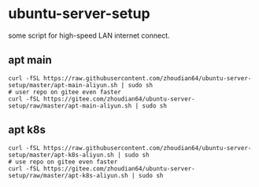 # ubuntu-server-setup

some script for high-speed LAN internet connect.

## apt main 
```shell
curl -fSL https://raw.githubusercontent.com/zhoudian64/ubuntu-server-setup/master/apt-main-aliyun.sh | sudo sh
# user repo on gitee even faster
curl -fSL https://gitee.com/zhoudian64/ubuntu-server-setup/raw/master/apt-main-aliyun.sh | sudo sh
```

## apt k8s
```shell
curl -fSL https://raw.githubusercontent.com/zhoudian64/ubuntu-server-setup/master/apt-k8s-aliyun.sh | sudo sh
# use repo on gitee even faster
curl -fSL https://gitee.com/zhoudian64/ubuntu-server-setup/raw/master/apt-k8s-aliyun.sh | sudo sh
```
